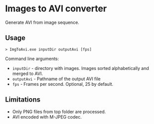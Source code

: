 # Images to AVI converter

Generate AVI from image sequence.

## Usage

`> ImgToAvi.exe inputDir outputAvi [fps]`

Command line arguments:
* `inputDir` - directory with images. Images sorted alphabetically and merged to AVI.
* `outputAvi` - Pathname of the output AVI file
* `fps` - Frames per second. Optional, 25 by default.

## Limitations
* Only PNG files from top folder are processed.
* AVI encoded with M-JPEG codec.

